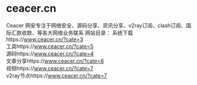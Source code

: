 # ceacer.cn
Ceacer 网安专注于网络安全、源码分享、资讯分享、v2ray订阅、clash订阅、国际汇款收款、等各大网络业务联系
网站目录：
系统下载https://www.ceacer.cn/?cate=3<br>
工具https://www.ceacer.cn/?cate=5<br>
源码https://www.ceacer.cn/?cate=4<br>
文章分享https://www.ceacer.cn/?cate=6<br>
视频https://www.ceacer.cn/?cate=7<br>
v2ray节点https://www.ceacer.cn/?cate=7<br>
